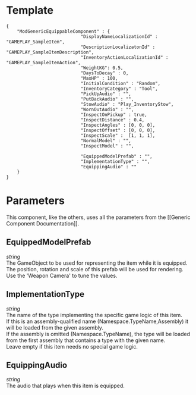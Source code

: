 # Template
```
{
    "ModGenericEquippableComponent" : {
                            "DisplayNameLocalizationId" : "GAMEPLAY_SampleItem",
                            "DescriptionLocalizatonId" : "GAMEPLAY_SampleItemDescription",
                            "InventoryActionLocalizationId" : "GAMEPLAY_SampleItemAction",
                            "WeightKG": 0.5,
                            "DaysToDecay" : 0,
                            "MaxHP" : 100,
                            "InitialCondition" : "Random",
                            "InventoryCategory" : "Tool",
                            "PickUpAudio" : "",
                            "PutBackAudio" : "",
                            "StowAudio" : "Play_InventoryStow",
                            "WornOutAudio" : "",
                            "InspectOnPickup" : true,
                            "InspectDistance" : 0.4,
                            "InspectAngles" : [0, 0, 0],
                            "InspectOffset" : [0, 0, 0],
                            "InspectScale" :  [1, 1, 1],
                            "NormalModel" : "",
                            "InspectModel" : "",
                            
                            "EquippedModelPrefab" : "",
                            "ImplementationType" : "",
                            "EquippingAudio" : ""
    }
}
```

# Parameters

This component, like the others, uses all the parameters from the [[Generic Component Documentation]].

## EquippedModelPrefab
*string*<br/>
The GameObject to be used for representing the item while it is equipped.<br/>
The position, rotation and scale of this prefab will be used for rendering. <br/>
Use the 'Weapon Camera' to tune the values.

## ImplementationType
*string*<br/>
The name of the type implementing the specific game logic of this item.<br/>
If this is an assembly-qualified name (Namespace.TypeName,Assembly) it will be loaded from the given assembly.<br/>
If the assembly is omitted (Namespace.TypeName), the type will be loaded from the first assembly that contains a type with the given name.<br/>
Leave empty if this item needs no special game logic.

## EquippingAudio
*string*<br/>
The audio that plays when this item is equipped.